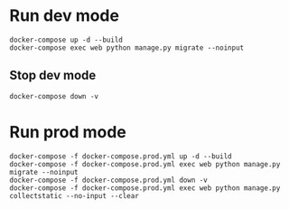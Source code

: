 # Run dev mode
```
docker-compose up -d --build
docker-compose exec web python manage.py migrate --noinput
```

## Stop dev mode
```
docker-compose down -v
```


# Run prod mode
```
docker-compose -f docker-compose.prod.yml up -d --build
docker-compose -f docker-compose.prod.yml exec web python manage.py migrate --noinput
docker-compose -f docker-compose.prod.yml down -v
docker-compose -f docker-compose.prod.yml exec web python manage.py collectstatic --no-input --clear

```